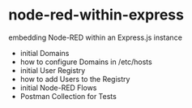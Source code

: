 # node-red-within-express #

embedding Node-RED within an Express.js instance


* initial Domains
* how to configure Domains in /etc/hosts
* initial User Registry
* how to add Users to the Registry
* initial Node-RED Flows
* Postman Collection for Tests

